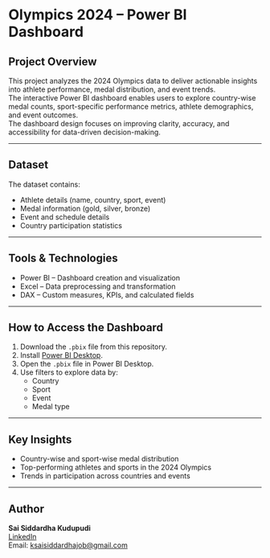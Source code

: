 # Olympics 2024 – Power BI Dashboard

## Project Overview
This project analyzes the 2024 Olympics data to deliver actionable insights into athlete performance, medal distribution, and event trends.  
The interactive Power BI dashboard enables users to explore country-wise medal counts, sport-specific performance metrics, athlete demographics, and event outcomes.  
The dashboard design focuses on improving clarity, accuracy, and accessibility for data-driven decision-making.

---

## Dataset
The dataset contains:
- Athlete details (name, country, sport, event)  
- Medal information (gold, silver, bronze)  
- Event and schedule details  
- Country participation statistics  


---

## Tools & Technologies
- Power BI – Dashboard creation and visualization  
- Excel – Data preprocessing and transformation  
- DAX – Custom measures, KPIs, and calculated fields  

---

## How to Access the Dashboard
1. Download the `.pbix` file from this repository.  
2. Install [Power BI Desktop](https://powerbi.microsoft.com/desktop/).  
3. Open the `.pbix` file in Power BI Desktop.  
4. Use filters to explore data by:  
   - Country  
   - Sport  
   - Event  
   - Medal type  

---

## Key Insights
- Country-wise and sport-wise medal distribution  
- Top-performing athletes and sports in the 2024 Olympics  
- Trends in participation across countries and events  

---

## Author
**Sai Siddardha Kudupudi**  
[LinkedIn](https://www.linkedin.com/in/sai-siddardha-kudupudi-663592244/)  
Email: ksaisiddardhajob@gmail.com
